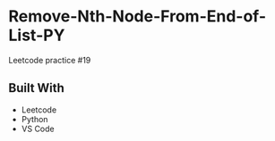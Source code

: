 # Remove-Nth-Node-From-End-of-List-PY
Leetcode practice #19

## Built With
- Leetcode
- Python
- VS Code
